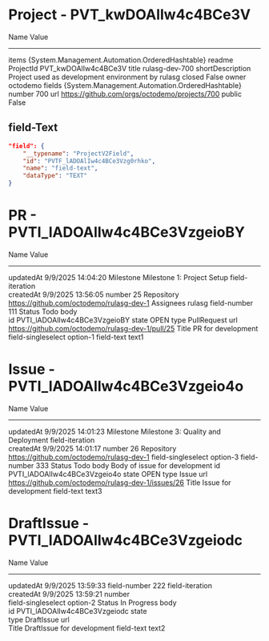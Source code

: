 # Project - PVT_kwDOAlIw4c4BCe3V

Name                           Value
----                           -----
items                          {System.Management.Automation.OrderedHashtable}
readme                         
ProjectId                      PVT_kwDOAlIw4c4BCe3V
title                          rulasg-dev-700
shortDescription               Project used as development environment by rulasg
closed                         False
owner                          octodemo
fields                         {System.Management.Automation.OrderedHashtable}
number                         700
url                            https://github.com/orgs/octodemo/projects/700
public                         False

## field-Text

```json
"field": {
    "__typename": "ProjectV2Field",
    "id": "PVTF_lADOAlIw4c4BCe3Vzg0rhko",
    "name": "field-text",
    "dataType": "TEXT"
}
```

# PR - PVTI_lADOAlIw4c4BCe3VzgeioBY

Name                           Value
----                           -----
updatedAt                      9/9/2025 14:04:20
Milestone                      Milestone 1: Project Setup
field-iteration                
createdAt                      9/9/2025 13:56:05
number                         25
Repository                     https://github.com/octodemo/rulasg-dev-1
Assignees                      rulasg
field-number                   111
Status                         Todo
body                           
id                             PVTI_lADOAlIw4c4BCe3VzgeioBY
state                          OPEN
type                           PullRequest
url                            https://github.com/octodemo/rulasg-dev-1/pull/25
Title                          PR for development
field-singleselect             option-1
field-text                     text1

# Issue - PVTI_lADOAlIw4c4BCe3Vzgeio4o

Name                           Value
----                           -----
updatedAt                      9/9/2025 14:01:23
Milestone                      Milestone 3: Quality and Deployment
field-iteration                
createdAt                      9/9/2025 14:01:17
number                         26
Repository                     https://github.com/octodemo/rulasg-dev-1
field-singleselect             option-3
field-number                   333
Status                         Todo
body                           Body of issue for development
id                             PVTI_lADOAlIw4c4BCe3Vzgeio4o
state                          OPEN
type                           Issue
url                            https://github.com/octodemo/rulasg-dev-1/issues/26
Title                          Issue for development
field-text                     text3

# DraftIssue - PVTI_lADOAlIw4c4BCe3Vzgeiodc

Name                           Value
----                           -----
updatedAt                      9/9/2025 13:59:33
field-number                   222
field-iteration                
createdAt                      9/9/2025 13:59:21
number                         
field-singleselect             option-2
Status                         In Progress
body                           
id                             PVTI_lADOAlIw4c4BCe3Vzgeiodc
state                          
type                           DraftIssue
url                            
Title                          DraftIssue for development
field-text                     text2